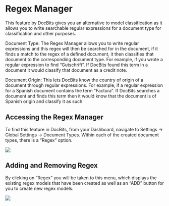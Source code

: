# Regex Manager

This feature by DocBits gives you an alternative to model classification as it allows you to write searchable regular expressions for a document type for classification and other purposes.

Document Type: The Regex Manager allows you to write regular expressions and this regex will then be searched for in the document, if it finds a match to the regex of a defined document, it then classifies that document to the corresponding document type. For example, if you wrote a regular expression to find “Gutschrift”. If DocBits found this term in a document it would classify that document as a credit note.

Document Origin: This lets DocBits know the country of origin of a document through regular expressions. For example, if a regular expression for a Spanish document contains the term “Factura”. If DocBits searches a document and finds this term then it would know that the document is of Spanish origin and classify it as such.

## **Accessing the Regex Manager**

To find this feature in DocBits, from your Dashboard, navigate to Settings → Global Settings → Document Types. Within each of the created document types, there is a “Regex” option.

![](https://lh7-us.googleusercontent.com/cbU6PI74trS4HjnxDNbx\_pTFXqrliFs47ZpaFsYsLk3NynblzBIdj9pFf7D-z4pegSCi0dodyAlY9FWSFlnpb95gA4DX8B\_UtPW0gLo2LIzEQ5pJVbacz9P5RNHIO3B35mnnONyQnBauTBn2GYazNnI)

## **Adding and Removing Regex**

By clicking on “Regex” you will be taken to this menu, which displays the existing regex models that have been created as well as an “ADD” button for you to create new regex models.

![](https://lh7-us.googleusercontent.com/piOi41j6Lcdqi5s98KGzccKwTcoKIbjwiQT-Q2tLFL7K3YnE0pxp5cp\_OM1qB9LgiwjvvBDpGs9dam4Do1dHXMtkGu1\_5HrqiSCokexAiBYIYW6k5uA6TS-PE9WroKOvQBnciQzhHGUywcGbpirvIUw)

